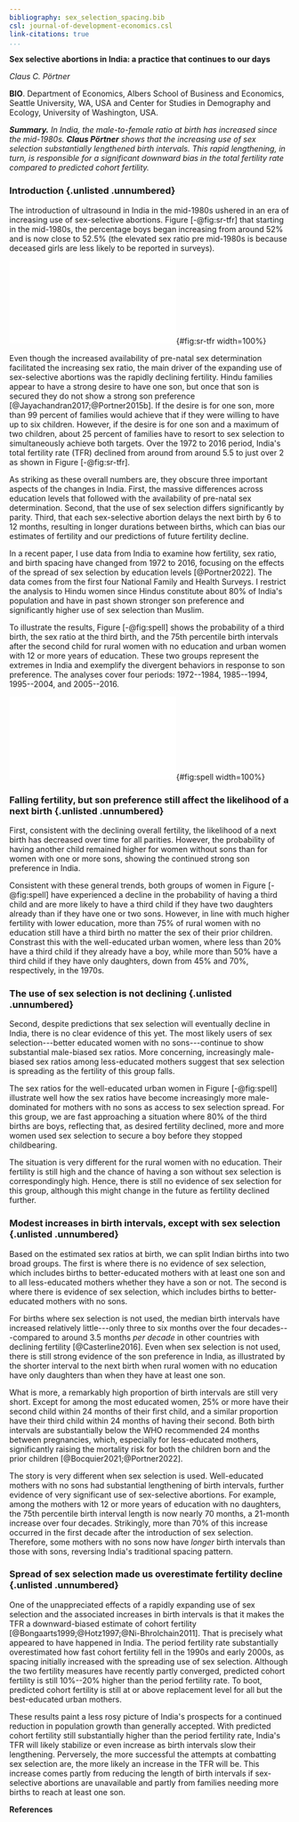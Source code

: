 ```yaml
---
bibliography: sex_selection_spacing.bib
csl: journal-of-development-economics.csl
link-citations: true
...
```



**Sex selective abortions in India: a practice that continues to our days**

*Claus C. Pörtner*

**BIO**. Department of Economics, Albers School of Business and
Economics, Seattle University, WA, USA and Center for Studies in
Demography and Ecology, University of Washington, USA.

***Summary.** In India, the male-to-female ratio at birth has increased
since the mid-1980s. 
**Claus Pörtner** shows that the increasing use of sex selection 
substantially lengthened birth intervals. 
This rapid lengthening, in turn, is responsible for a
significant downward bias in the total fertility rate compared to
predicted cohort fertility.*

### Introduction {.unlisted .unnumbered}

The introduction of ultrasound in India in the mid-1980s ushered in an era of increasing 
use of sex-selective abortions. 
Figure [-@fig:sr-tfr] that starting in the mid-1980s, the percentage boys began increasing
from around 52% and is now close to 52.5% (the elevated sex ratio pre mid-1980s is because 
deceased girls are less likely to be reported in surveys).

![Sex Ratio and Total Fertility Rate in India](../figures/niussp_sr_tfr.pdf){#fig:sr-tfr width=100%}

Even though the increased availability of pre-natal sex determination facilitated the 
increasing sex ratio, the main driver of the expanding use of sex-selective abortions 
was the rapidly declining fertility.
Hindu families appear to have a strong desire to have one son, but once that 
son is secured they do not show a strong son preference [@Jayachandran2017;@Portner2015b].
If the desire is for one son, more than 99 percent of families would achieve that if 
they were willing to have up to six children. 
However, if the desire is for one son and a maximum of two children, about 25 percent of 
families have to resort to sex selection to simultaneously achieve both targets.
Over the 1972 to 2016 period, India's total fertility rate (TFR) declined from around from 
around 5.5 to just over 2 as shown in Figure [-@fig:sr-tfr].

As striking as these overall numbers are, they obscure three important aspects of the 
changes in India.
First, the massive differences across education levels that followed with the 
availability of pre-natal sex determination.
Second, that the use of sex selection differs significantly by parity.
Third, that each sex-selective abortion delays the next birth by 6 to 12 months, 
resulting in longer durations between births, which can bias our estimates
of fertility and our predictions of future fertility decline.

In a recent paper, I use data from India to examine how fertility,
sex ratio, and birth spacing have changed from 1972 to 2016, focusing on the 
effects of the spread of sex selection by education levels [@Portner2022].
The data comes from the first four National Family and Health Surveys.
I restrict the analysis to Hindu women since Hindus constitute about 80% 
of India's population and have in past shown stronger son preference
and significantly higher use of sex selection than Muslim.

To illustrate the results, Figure [-@fig:spell] shows the probability of a third birth, 
the sex ratio at the third birth, and the 75th percentile birth intervals after the 
second child for rural women with no education and urban women with 12 or more years of 
education.
These two groups represent the extremes in India and exemplify the divergent behaviors in 
response to son preference.
The analyses cover four periods: 1972--1984, 1985--1994, 1995--2004, and 
2005--2016.

![Two Examples of Fertility, Sex Ratios, and Birth Intervals After the First Two Births by 
the Sex of Prior Children](../figures/niussp_spell.pdf){#fig:spell width=100%}

### Falling fertility, but son preference still affect the likelihood of a next birth {.unlisted .unnumbered}

First, consistent with the declining overall fertility, the likelihood of a next birth has 
decreased over time for all parities. 
However, the probability of having another child remained higher for women without sons 
than for women with one or more sons, showing the continued strong son preference in India.

Consistent with these general trends, both groups of women in Figure [-@fig:spell] have 
experienced a decline in the probability of having a third child and are more likely to 
have a third child if they have two daughters already than if they have one or two sons.
However, in line with much higher fertility with lower education, more than 75% of
rural women with no education still have a third birth no matter the sex of their prior 
children.
Constrast this with the well-educated urban women, where less than 20% have a third
child if they already have a boy, while more than 50% have a third child if they have 
only daughters, down from 45% and 70%, respectively, in the 1970s.


### The use of sex selection is not declining {.unlisted .unnumbered}

Second, despite predictions that sex selection will eventually decline in India,
there is no clear evidence of this yet. 
The most likely users of sex selection---better educated women with no sons---continue to 
show substantial male-biased sex ratios. 
More concerning, increasingly male-biased sex ratios among less-educated mothers suggest 
that sex selection is spreading as the fertility of this group falls.

The sex ratios for the well-educated urban women in Figure [-@fig:spell] illustrate 
well how the sex ratios have become increasingly more male-dominated for mothers with no 
sons as access to sex selection spread. 
For this group, we are fast approaching a situation where 80% of the third births are boys,
reflecting that, as desired fertility declined, more and more women used sex selection
to secure a boy before they stopped childbearing.

The situation is very different for the rural women with no education.
Their fertility is still high and the chance of having a son without sex selection is
correspondingly high.
Hence, there is still no evidence of sex selection for this group, 
although this might change in the future as fertility declined further.


### Modest increases in birth intervals, except with sex selection {.unlisted .unnumbered}

Based on the estimated sex ratios at birth, we can split Indian births into two broad 
groups.
The first is where there is no evidence of sex selection, which includes births to
better-educated mothers with at least one son and to all less-educated mothers whether 
they have a son or not.
The second is where there is evidence of sex selection, which includes births to 
better-educated mothers with no sons. 

For births where sex selection is not used, the median birth intervals have increased 
relatively little---only three to six months over the four decades---compared to around 
3.5 months *per decade* in other countries with declining fertility [@Casterline2016].
Even when sex selection is not used, there is still strong evidence of the son preference 
in India, as illustrated by the shorter interval to the next birth when rural women
with no education have only daughters than when they have at least one son.

What is more, a remarkably high proportion of birth intervals are still very short. 
Except for among the most educated women, 25% or more have their second child within
24 months of their first child, and a similar proportion have their third child within 
24 months of having their second.
Both birth intervals are substantially below the WHO recommended 24 months between 
pregnancies, which, especially for less-educated mothers, significantly raising the 
mortality risk for both the children born and the prior children 
[@Bocquier2021;@Portner2022]. 

The story is very different when sex selection is used. 
Well-educated mothers with no sons had substantial lengthening of birth intervals, further 
evidence of very significant use of sex-selective abortions. 
For example, among the mothers with 12 or more years of education with no daughters, the 
75th percentile birth interval length is now nearly 70 months, a 21-month increase over 
four decades. 
Strikingly, more than 70% of this increase occurred in the first decade after the 
introduction of sex selection.
Therefore, some mothers with no sons now have *longer* birth intervals than those with 
sons, reversing India's traditional spacing pattern.


### Spread of sex selection made us overestimate fertility decline {.unlisted .unnumbered}

One of the unappreciated effects of a rapidly expanding use of sex selection and the 
associated increases in birth intervals is that it makes the TFR a downward-biased 
estimate of cohort fertility [@Bongaarts1999;@Hotz1997;@Ni-Bhrolchain2011].
That is precisely what appeared to have happened in India. 
The period fertility rate substantially overestimated how fast cohort fertility fell in 
the 1990s and early 2000s, as spacing initially increased with the spreading use of sex 
selection. 
Although the two fertility measures have recently partly converged, predicted cohort 
fertility is still 10%--20% higher than the period fertility rate. 
To boot, predicted cohort fertility is still at or above replacement level for all but 
the best-educated urban mothers.

These results paint a less rosy picture of India's prospects for a continued reduction in 
population growth than generally accepted. 
With predicted cohort fertility still substantially higher than the period fertility rate, 
India's TFR will likely stabilize or even increase as birth intervals slow their 
lengthening. 
Perversely, the more successful the attempts at combatting sex selection are, the more 
likely an increase in the TFR will be. 
This increase comes partly from reducing the length of birth intervals if sex-selective 
abortions are unavailable and partly from families needing more births to reach at least 
one son.



**References**

